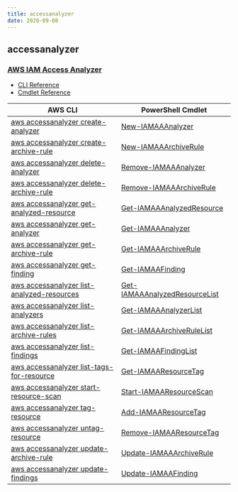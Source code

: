 ```yaml
---
title: accessanalyzer
date: 2020-09-08
---
```


## accessanalyzer

### [AWS IAM Access Analyzer](https://aws.amazon.com/iam/)

* [CLI Reference](https://docs.aws.amazon.com/cli/latest/reference/accessanalyzer/index.html)
* [Cmdlet Reference](https://docs.aws.amazon.com/powershell/latest/reference/items/AccessAnalyzer_cmdlets.html)

|AWS CLI|PowerShell Cmdlet|
|----|----|
|[aws accessanalyzer create-analyzer](https://docs.aws.amazon.com/cli/latest/reference/accessanalyzer/create-analyzer.html)|[New-IAMAAAnalyzer](https://docs.aws.amazon.com/powershell/latest/reference/items/New-IAMAAAnalyzer.html)|
|[aws accessanalyzer create-archive-rule](https://docs.aws.amazon.com/cli/latest/reference/accessanalyzer/create-archive-rule.html)|[New-IAMAAArchiveRule](https://docs.aws.amazon.com/powershell/latest/reference/items/New-IAMAAArchiveRule.html)|
|[aws accessanalyzer delete-analyzer](https://docs.aws.amazon.com/cli/latest/reference/accessanalyzer/delete-analyzer.html)|[Remove-IAMAAAnalyzer](https://docs.aws.amazon.com/powershell/latest/reference/items/Remove-IAMAAAnalyzer.html)|
|[aws accessanalyzer delete-archive-rule](https://docs.aws.amazon.com/cli/latest/reference/accessanalyzer/delete-archive-rule.html)|[Remove-IAMAAArchiveRule](https://docs.aws.amazon.com/powershell/latest/reference/items/Remove-IAMAAArchiveRule.html)|
|[aws accessanalyzer get-analyzed-resource](https://docs.aws.amazon.com/cli/latest/reference/accessanalyzer/get-analyzed-resource.html)|[Get-IAMAAAnalyzedResource](https://docs.aws.amazon.com/powershell/latest/reference/items/Get-IAMAAAnalyzedResource.html)|
|[aws accessanalyzer get-analyzer](https://docs.aws.amazon.com/cli/latest/reference/accessanalyzer/get-analyzer.html)|[Get-IAMAAAnalyzer](https://docs.aws.amazon.com/powershell/latest/reference/items/Get-IAMAAAnalyzer.html)|
|[aws accessanalyzer get-archive-rule](https://docs.aws.amazon.com/cli/latest/reference/accessanalyzer/get-archive-rule.html)|[Get-IAMAAArchiveRule](https://docs.aws.amazon.com/powershell/latest/reference/items/Get-IAMAAArchiveRule.html)|
|[aws accessanalyzer get-finding](https://docs.aws.amazon.com/cli/latest/reference/accessanalyzer/get-finding.html)|[Get-IAMAAFinding](https://docs.aws.amazon.com/powershell/latest/reference/items/Get-IAMAAFinding.html)|
|[aws accessanalyzer list-analyzed-resources](https://docs.aws.amazon.com/cli/latest/reference/accessanalyzer/list-analyzed-resources.html)|[Get-IAMAAAnalyzedResourceList](https://docs.aws.amazon.com/powershell/latest/reference/items/Get-IAMAAAnalyzedResourceList.html)|
|[aws accessanalyzer list-analyzers](https://docs.aws.amazon.com/cli/latest/reference/accessanalyzer/list-analyzers.html)|[Get-IAMAAAnalyzerList](https://docs.aws.amazon.com/powershell/latest/reference/items/Get-IAMAAAnalyzerList.html)|
|[aws accessanalyzer list-archive-rules](https://docs.aws.amazon.com/cli/latest/reference/accessanalyzer/list-archive-rules.html)|[Get-IAMAAArchiveRuleList](https://docs.aws.amazon.com/powershell/latest/reference/items/Get-IAMAAArchiveRuleList.html)|
|[aws accessanalyzer list-findings](https://docs.aws.amazon.com/cli/latest/reference/accessanalyzer/list-findings.html)|[Get-IAMAAFindingList](https://docs.aws.amazon.com/powershell/latest/reference/items/Get-IAMAAFindingList.html)|
|[aws accessanalyzer list-tags-for-resource](https://docs.aws.amazon.com/cli/latest/reference/accessanalyzer/list-tags-for-resource.html)|[Get-IAMAAResourceTag](https://docs.aws.amazon.com/powershell/latest/reference/items/Get-IAMAAResourceTag.html)|
|[aws accessanalyzer start-resource-scan](https://docs.aws.amazon.com/cli/latest/reference/accessanalyzer/start-resource-scan.html)|[Start-IAMAAResourceScan](https://docs.aws.amazon.com/powershell/latest/reference/items/Start-IAMAAResourceScan.html)|
|[aws accessanalyzer tag-resource](https://docs.aws.amazon.com/cli/latest/reference/accessanalyzer/tag-resource.html)|[Add-IAMAAResourceTag](https://docs.aws.amazon.com/powershell/latest/reference/items/Add-IAMAAResourceTag.html)|
|[aws accessanalyzer untag-resource](https://docs.aws.amazon.com/cli/latest/reference/accessanalyzer/untag-resource.html)|[Remove-IAMAAResourceTag](https://docs.aws.amazon.com/powershell/latest/reference/items/Remove-IAMAAResourceTag.html)|
|[aws accessanalyzer update-archive-rule](https://docs.aws.amazon.com/cli/latest/reference/accessanalyzer/update-archive-rule.html)|[Update-IAMAAArchiveRule](https://docs.aws.amazon.com/powershell/latest/reference/items/Update-IAMAAArchiveRule.html)|
|[aws accessanalyzer update-findings](https://docs.aws.amazon.com/cli/latest/reference/accessanalyzer/update-findings.html)|[Update-IAMAAFinding](https://docs.aws.amazon.com/powershell/latest/reference/items/Update-IAMAAFinding.html)|

